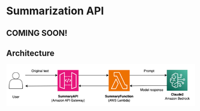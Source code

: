 # Summarization API

## COMING SOON!

## Architecture
![Summarization API](images/Architecture.png)

